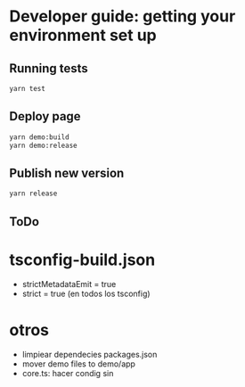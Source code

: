 # Developer guide: getting your environment set up

## Running tests

```bash
yarn test
```

## Deploy page

```bash
yarn demo:build
yarn demo:release
```

## Publish new version

```bash
yarn release
```

## ToDo

# tsconfig-build.json

-   strictMetadataEmit = true
-   strict = true (en todos los tsconfig)

# otros

-   limpiear dependecies packages.json
-   mover demo files to demo/app
-   core.ts: hacer condig sin <any>
